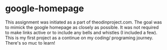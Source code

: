 # google-homepage

This assignment was initiated as a part of theodinproject.com. The goal was to mimick the google homepage as closely as possible. It was not
required to make links active or to include any bells and whistles (I included a few). This is my first project as a continue on my coding/
programing journey. There's so muc to learn! 
